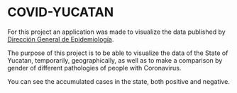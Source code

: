 # COVID-YUCATAN
<p>
  For this project an application was made to visualize the data published by <a href = 'https://www.gob.mx/salud/documentos/datos-abiertos-152127'>Dirección General de Epidemiología</a>.
</p>

The purpose of this project is to be able to visualize the data of the State of Yucatan, temporarily, geographically, as well as to make a comparison by gender of different pathologies of people with Coronavirus.


<p>
  You can see the accumulated cases in the state, both positive and negative.
</p>

<img href = 'https://github.com/Luisbaduy97/COVID-YUCATAN/blob/master/acumulado.png'>

<p>
  
</p>

<p>
  
</p>
